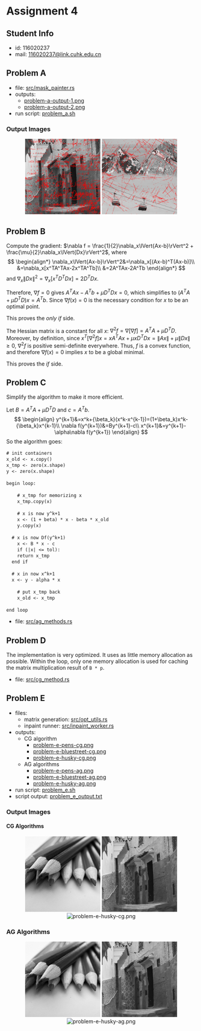 # Assignment 4

## Student Info
- id: 116020237
- mail: 116020237@link.cuhk.edu.cn

## Problem A
- file: [src/mask_painter.rs](src/mask_painter.rs)
- outputs:
  - [problem-a-output-1.png](test/test_outputs/problem-a-output-1.png)
  - [problem-a-output-2.png](test/test_outputs/problem-a-output-2.png)
- run script: [problem_a.sh](problem_a.sh)

### Output Images
<div style="text-align: center">
  <img src="test/test_outputs/problem-a-output-1.png" alt="output1" style="width: 200px">
  <img src="test/test_outputs/problem-a-output-2.png" alt="output1" style="width: 200px">
</div>

## Problem B
Compute the gradient:
$\nabla f = \frac{1}{2}\nabla_x\lVert{Ax-b}\rVert^2 + \frac{\mu}{2}\nabla_x\lVert{Dx}\rVert^2$,
where
$$
\begin{align*}
\nabla_x\lVert{Ax-b}\rVert^2&=\nabla_x[(Ax-b)^T(Ax-b)]\\
&=\nabla_x[x^TA^TAx-2x^TA^Tb]\\
&=2A^TAx-2A^Tb
\end{align*}
$$
and $\nabla_x\lVert{Dx}\rVert^2=\nabla_x[x^TD^TDx]=2D^TDx$.

Therefore, $\nabla f = 0$ gives $A^TAx-A^Tb+\mu D^TDx=0$,
which simplifies to $(A^TA+\mu D^TD)x=A^Tb$.
Since $\nabla f(x) = 0$ is the necessary condition for $x$ to be an optimal point.

This proves the *only if* side.

The Hessian matrix is a constant for all $x$:
$\nabla^2f=\nabla[\nabla f]=A^TA+\mu D^TD$.
Moreover, by definition, since
$x^T [\nabla^2 f] x = xA^TAx + \mu xD^TDx = \lVert{Ax}\rVert + \mu \lVert{Dx}\rVert \ge 0$,
$\nabla^2f$ is positive semi-definite everywhere.
Thus, $f$ is a convex function, and therefore $\nabla f(x) = 0$
implies $x$ to be a global minimal.

This proves the $if$ side.

## Problem C

Simplify the algorithm to make it more efficient.

Let $B=A^TA+\mu D^TD$ and $c = A^T b$.
$$
\begin{align}
y^{k+1}&=x^k+{\beta_k}(x^k-x^{k-1})=(1+\beta_k)x^k-{\beta_k}x^{k-1}\\
\nabla f(y^{k+1})&=By^{k+1}-c\\
x^{k+1}&=y^{k+1}-\alpha\nabla f(y^{k+1})
\end{align}
$$
So the algorithm goes:

```
# init containers
x_old <- x.copy()
x_tmp <- zero(x.shape)
y <- zero(x.shape)

begin loop:

	# x_tmp for memorizing x
	x_tmp.copy(x)

	# x is now y^k+1
	x <- (1 + beta) * x - beta * x_old
	y.copy(x)

  # x is now Df(y^k+1)
	x <- B * x - c
	if (|x| <= tol):
  	return x_tmp
  end if
  
  # x in now x^k+1
  x <- y - alpha * x

	# put x_tmp back
	x_old <- x_tmp

end loop
```


- file: [src/ag_methods.rs](src/ag_method.rs)

## Problem D

The implementation is very optimized.
It uses as little memory allocation as possible.
Within the loop, only one memory allocation is used
for caching the matrix multiplication result of `B * p`.

- file: [src/cg_method.rs](src/cg_method.rs)

## Problem E
- files:
  - matrix generation: [src/opt_utils.rs](src/opt_utils.rs)
  - inpaint runner: [src/inpaint_worker.rs](src/inpaint_worker.rs)
- outputs:
  - CG algorithm
    - [problem-e-pens-cg.png](test/test_outputs/problem-e-pens-cg.png)
    - [problem-e-bluestreet-cg.png](test/test_outputs/problem-e-bluestreet-cg.png)
    - [problem-e-husky-cg.png](test/test_outputs/problem-e-husky-cg.png)
  - AG algorithms
    - [problem-e-pens-ag.png](test/test_outputs/problem-e-pens-ag.png)
    - [problem-e-bluestreet-ag.png](test/test_outputs/problem-e-bluestreet-ag.png)
    - [problem-e-husky-ag.png](test/test_outputs/problem-e-husky-ag.png)
- run script: [problem_e.sh](problem_e.sh)
- script output: [problem_e_output.txt](problem_e_output.txt)

### Output Images
#### CG Algorithms
<div style="text-align: center">
  <img src="test/test_outputs/problem-e-pens-cg.png" alt="problem-e-pens-cg.png" style="width: 200px">
  <img src="test/test_outputs/problem-e-bluestreet-cg.png" alt="problem-e-bluestreet-cg.png" style="width: 200px">
  <img src="test/test_outputs/problem-e-husky-cg.png" alt="problem-e-husky-cg.png" style="width: 200px">
</div>

### AG Algorithms
<div style="text-align: center">
  <img src="test/test_outputs/problem-e-pens-ag.png" alt="problem-e-pens-ag.png" style="width: 200px">
  <img src="test/test_outputs/problem-e-bluestreet-ag.png" alt="problem-e-bluestreet-ag.png" style="width: 200px">
  <img src="test/test_outputs/problem-e-husky-ag.png" alt="problem-e-husky-ag.png" style="width: 200px">
</div>
